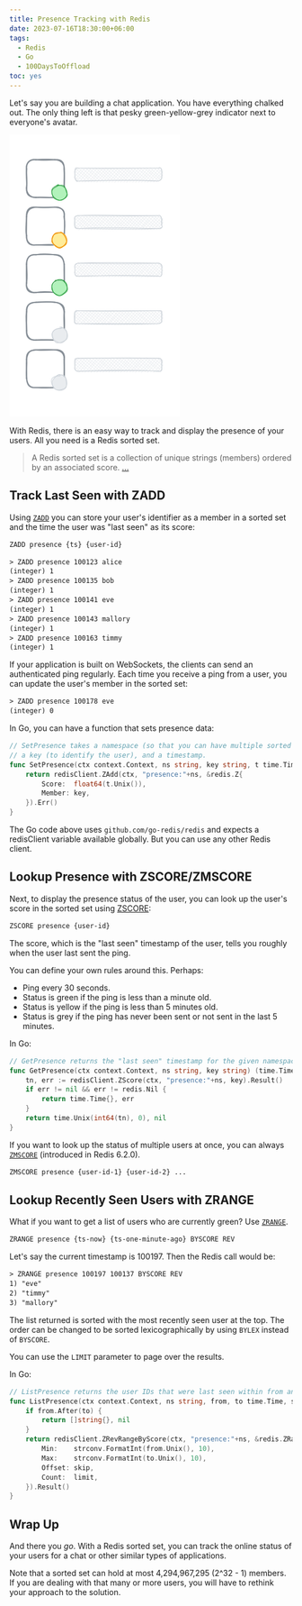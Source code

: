 ```yaml
---
title: Presence Tracking with Redis
date: 2023-07-16T18:30:00+06:00
tags:
  - Redis
  - Go
  - 100DaysToOffload
toc: yes
---
```


Let's say you are building a chat application. You have everything chalked out. The only thing left is that pesky green-yellow-grey indicator next to everyone's avatar.

![](presence.png)

With Redis, there is an easy way to track and display the presence of your users. All you need is a Redis sorted set.

> A Redis sorted set is a collection of unique strings (members) ordered by an associated score. [...](https://redis.io/docs/data-types/sorted-sets/)

## Track Last Seen with ZADD

Using [`ZADD`](https://redis.io/commands/zadd/) you can store your user's identifier as a member in a sorted set and the time the user was "last seen" as its score:

``` txt {linenos=false}
ZADD presence {ts} {user-id}
```

``` txt
> ZADD presence 100123 alice
(integer) 1
> ZADD presence 100135 bob
(integer) 1
> ZADD presence 100141 eve
(integer) 1
> ZADD presence 100143 mallory
(integer) 1
> ZADD presence 100163 timmy
(integer) 1
```

If your application is built on WebSockets, the clients can send an authenticated ping regularly. Each time you receive a ping from a user, you can update the user's member in the sorted set:

``` txt {linenos=false}
> ZADD presence 100178 eve
(integer) 0
``` 

In Go, you can have a function that sets presence data:

``` go
// SetPresence takes a namespace (so that you can have multiple sorted sets),
// a key (to identify the user), and a timestamp.
func SetPresence(ctx context.Context, ns string, key string, t time.Time) error {
	return redisClient.ZAdd(ctx, "presence:"+ns, &redis.Z{
		Score:  float64(t.Unix()),
		Member: key,
	}).Err()
}
```

The Go code above uses `github.com/go-redis/redis` and expects a redisClient variable available globally. But you can use any other Redis client.

## Lookup Presence with ZSCORE/ZMSCORE

Next, to display the presence status of the user, you can look up the user's score in the sorted set using [ZSCORE](https://redis.io/commands/zscore/):

``` txt {linenos=false}
ZSCORE presence {user-id}
```

The score, which is the "last seen" timestamp of the user, tells you roughly when the user last sent the ping.

You can define your own rules around this. Perhaps:

- Ping every 30 seconds.
- Status is green if the ping is less than a minute old.
- Status is yellow if the ping is less than 5 minutes old.
- Status is grey if the ping has never been sent or not sent in the last 5 minutes.

In Go:

``` go
// GetPresence returns the "last seen" timestamp for the given namespace and key.
func GetPresence(ctx context.Context, ns string, key string) (time.Time, error) {
	tn, err := redisClient.ZScore(ctx, "presence:"+ns, key).Result()
	if err != nil && err != redis.Nil {
		return time.Time{}, err
	}
	return time.Unix(int64(tn), 0), nil
}
```

If you want to look up the status of multiple users at once, you can always [`ZMSCORE`](https://redis.io/commands/zmscore/) (introduced in Redis 6.2.0).

``` txt {linenos=false}
ZMSCORE presence {user-id-1} {user-id-2} ...
```

## Lookup Recently Seen Users with ZRANGE

What if you want to get a list of users who are currently green? Use [`ZRANGE`](https://redis.io/commands/zrange/).

``` txt {linenos=false}
ZRANGE presence {ts-now} {ts-one-minute-ago} BYSCORE REV
```

Let's say the current timestamp is 100197. Then the Redis call would be:

``` txt
> ZRANGE presence 100197 100137 BYSCORE REV
1) "eve"
2) "timmy"
3) "mallory"
```

The list returned is sorted with the most recently seen user at the top. The order can be changed to be sorted lexicographically by using `BYLEX` instead of `BYSCORE`.

You can use the `LIMIT` parameter to page over the results.

In Go:

``` go
// ListPresence returns the user IDs that were last seen within from and to timestamps.
func ListPresence(ctx context.Context, ns string, from, to time.Time, skip, limit int64) ([]string, error) {
	if from.After(to) {
		return []string{}, nil
	}
	return redisClient.ZRevRangeByScore(ctx, "presence:"+ns, &redis.ZRangeBy{
		Min:    strconv.FormatInt(from.Unix(), 10),
		Max:    strconv.FormatInt(to.Unix(), 10),
		Offset: skip,
		Count:  limit,
	}).Result()
}
```

## Wrap Up

And there you _go_. With a Redis sorted set, you can track the online status of your users for a chat or other similar types of applications.

Note that a sorted set can hold at most 4,294,967,295 (2^32 - 1) members. If you are dealing with that many or more users, you will have to rethink your approach to the solution.
